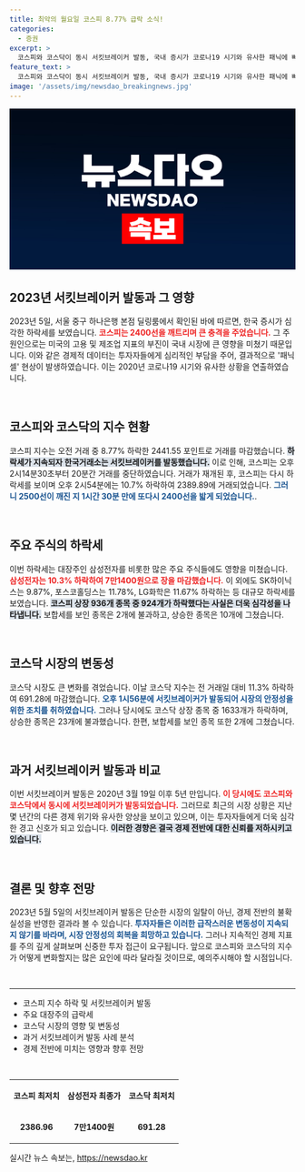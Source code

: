 ```yaml
---
title: 최악의 월요일 코스피 8.77% 급락 소식!
categories:
  - 증권
excerpt: >
  코스피와 코스닥이 동시 서킷브레이커 발동, 국내 증시가 코로나19 시기와 유사한 패닉에 빠졌다. 주요 기업들도 급락하며 투자자들은 불안에 떨고 있다. 지금, 이 혼돈을 확인해보세요!
feature_text: >
  코스피와 코스닥이 동시 서킷브레이커 발동, 국내 증시가 코로나19 시기와 유사한 패닉에 빠졌다. 주요 기업들도 급락하며 투자자들은 불안에 떨고 있다. 지금, 이 혼돈을 확인해보세요!
image: '/assets/img/newsdao_breakingnews.jpg'
---
```


<p><img src="/assets/img/newsdao_breakingnews.jpg" alt="cryptoinkorea 속보" /></p>

<h2 data-ke-size="size26">2023년 서킷브레이커 발동과 그 영향</h2>

<p data-ke-size="size16">2023년 5일, 서울 중구 하나은행 본점 딜링룸에서 확인된 바에 따르면, 한국 증시가 심각한 하락세를 보였습니다. <b><span style="color: #ee2323;">코스피는 2400선을 깨트리며 큰 충격을 주었습니다.</span></b> 그 주 원인으로는 미국의 고용 및 제조업 지표의 부진이 국내 시장에 큰 영향을 미쳤기 때문입니다. 이와 같은 경제적 데이터는 투자자들에게 심리적인 부담을 주어, 결과적으로 '패닉셀' 현상이 발생하였습니다. 이는 2020년 코로나19 시기와 유사한 상황을 연출하였습니다.</p>

<p data-ke-size="size16">&nbsp;</p>

<h2 data-ke-size="size26">코스피와 코스닥의 지수 현황</h2>

<p data-ke-size="size16">코스피 지수는 오전 거래 중 8.77% 하락한 2441.55 포인트로 거래를 마감했습니다. <b><span style="background-color: #21538527;">하락세가 지속되자 한국거래소는 서킷브레이커를 발동했습니다.</span></b> 이로 인해, 코스피는 오후 2시14분30초부터 20분간 거래를 중단하였습니다. 거래가 재개된 후, 코스피는 다시 하락세를 보이며 오후 2시54분에는 10.7% 하락하여 2389.89에 거래되었습니다. <b><span style="color: #1a5490;">그러니 2500선이 깨진 지 1시간 30분 만에 또다시 2400선을 밟게 되었습니다.</span></b>.</p>

<p data-ke-size="size16">&nbsp;</p>

<h2 data-ke-size="size26">주요 주식의 하락세</h2>

<p data-ke-size="size16">이번 하락세는 대장주인 삼성전자를 비롯한 많은 주요 주식들에도 영향을 미쳤습니다. <b><span style="color: #ee2323;">삼성전자는 10.3% 하락하여 7만1400원으로 장을 마감했습니다.</span></b> 이 외에도 SK하이닉스는 9.87%, 포스코홀딩스는 11.78%, LG화학은 11.67% 하락하는 등 대규모 하락세를 보였습니다. <b><span style="background-color: #21538527;">코스피 상장 936개 종목 중 924개가 하락했다는 사실은 더욱 심각성을 나타냅니다.</span></b> 보합세를 보인 종목은 2개에 불과하고, 상승한 종목은 10개에 그쳤습니다.</p>

<p data-ke-size="size16">&nbsp;</p>

<h2 data-ke-size="size26">코스닥 시장의 변동성</h2>

<p data-ke-size="size16">코스닥 시장도 큰 변화를 겪었습니다. 이날 코스닥 지수는 전 거래일 대비 11.3% 하락하여 691.28에 마감했습니다. <b><span style="color: #1a5490;">오후 1시56분에 서킷브레이커가 발동되어 시장의 안정성을 위한 조치를 취하였습니다.</span></b> 그러나 당시에도 코스닥 상장 종목 중 1633개가 하락하며, 상승한 종목은 23개에 불과했습니다. 한편, 보합세를 보인 종목 또한 2개에 그쳤습니다.</p>

<p data-ke-size="size16">&nbsp;</p>

<h2 data-ke-size="size26">과거 서킷브레이커 발동과 비교</h2>

<p data-ke-size="size16">이번 서킷브레이커 발동은 2020년 3월 19일 이후 5년 만입니다. <b><span style="color: #ee2323;">이 당시에도 코스피와 코스닥에서 동시에 서킷브레이커가 발동되었습니다.</span></b> 그러므로 최근의 시장 상황은 지난 몇 년간의 다른 경제 위기와 유사한 양상을 보이고 있으며, 이는 투자자들에게 더욱 심각한 경고 신호가 되고 있습니다. <b><span style="background-color: #21538527;">이러한 경향은 결국 경제 전반에 대한 신뢰를 저하시키고 있습니다.</span></b></p>

<p data-ke-size="size16">&nbsp;</p>

<h2 data-ke-size="size26">결론 및 향후 전망</h2>

<p data-ke-size="size16">2023년 5월 5일의 서킷브레이커 발동은 단순한 시장의 일탈이 아닌, 경제 전반의 불확실성을 반영한 결과라 볼 수 있습니다. <b><span style="color: #1a5490;">투자자들은 이러한 급작스러운 변동성이 지속되지 않기를 바라며, 시장 안정성의 회복을 희망하고 있습니다.</span></b> 그러나 지속적인 경제 지표를 주의 깊게 살펴보며 신중한 투자 접근이 요구됩니다. 앞으로 코스피와 코스닥의 지수가 어떻게 변화할지는 많은 요인에 따라 달라질 것이므로, 예의주시해야 할 시점입니다.</p>

<p data-ke-size="size16">&nbsp;</p>

<hr/>

<ul>
    <li>코스피 지수 하락 및 서킷브레이커 발동</li>
    <li>주요 대장주의 급락세</li>
    <li>코스닥 시장의 영향 및 변동성</li>
    <li>과거 서킷브레이커 발동 사례 분석</li>
    <li>경제 전반에 미치는 영향과 향후 전망</li>
</ul>

<p data-ke-size="size16">&nbsp;</p>

<table style="width: 100%;">
    <tr>
        <td style="text-align: center; height: 50px;"><b>코스피 최저치</b></td>
        <td style="text-align: center; height: 50px;"><b>삼성전자 최종가</b></td>
        <td style="text-align: center; height: 50px;"><b>코스닥 최저치</b></td>
    </tr>
    <tr>
        <td style="text-align: center; height: 50px;"><b>2386.96</b></td>
        <td style="text-align: center; height: 50px;"><b>7만1400원</b></td>
        <td style="text-align: center; height: 50px;"><b>691.28</b></td>
    </tr>
</table>
실시간 뉴스 속보는, <a href="https://newsdao.kr" rel="dofollow">https://newsdao.kr</a>



